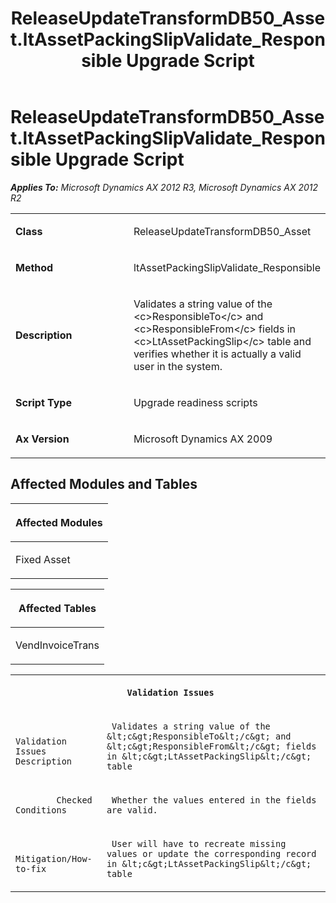 ﻿---
title: ReleaseUpdateTransformDB50_Asset.ltAssetPackingSlipValidate_Responsible Upgrade Script
TOCTitle: ReleaseUpdateTransformDB50_Asset.ltAssetPackingSlipValidate_Responsible Upgrade Script
ms:assetid: 7bd43b88-324b-a060-edb5-a6451097607c
ms:mtpsurl: https://msdn.microsoft.com/en-us/library/JJ719455(v=AX.60)
ms:contentKeyID: 49709245
ms.date: 05/18/2015
mtps_version: v=AX.60
---

# ReleaseUpdateTransformDB50\_Asset.ltAssetPackingSlipValidate\_Responsible Upgrade Script 


_**Applies To:** Microsoft Dynamics AX 2012 R3, Microsoft Dynamics AX 2012 R2_

<table>
<colgroup>
<col style="width: 50%" />
<col style="width: 50%" />
</colgroup>
<tbody>
<tr class="odd">
<td><p><strong>Class</strong></p></td>
<td><p>ReleaseUpdateTransformDB50_Asset</p></td>
</tr>
<tr class="even">
<td><p><strong>Method</strong></p></td>
<td><p>ltAssetPackingSlipValidate_Responsible</p></td>
</tr>
<tr class="odd">
<td><p><strong>Description</strong></p></td>
<td><p>Validates a string value of the &lt;c&gt;ResponsibleTo&lt;/c&gt; and &lt;c&gt;ResponsibleFrom&lt;/c&gt; fields in &lt;c&gt;LtAssetPackingSlip&lt;/c&gt; table and verifies whether it is actually a valid user in the system.</p></td>
</tr>
<tr class="even">
<td><p><strong>Script Type</strong></p></td>
<td><p>Upgrade readiness scripts</p></td>
</tr>
<tr class="odd">
<td><p><strong>Ax Version</strong></p></td>
<td><p>Microsoft Dynamics AX 2009</p></td>
</tr>
</tbody>
</table>


## Affected Modules and Tables

<table>
<colgroup>
<col style="width: 100%" />
</colgroup>
<thead>
<tr class="header">
<th><p>Affected Modules</p></th>
</tr>
</thead>
<tbody>
<tr class="odd">
<td><p>Fixed Asset</p></td>
</tr>
</tbody>
</table>


<table>
<colgroup>
<col style="width: 100%" />
</colgroup>
<thead>
<tr class="header">
<th><p>Affected Tables</p></th>
</tr>
</thead>
<tbody>
<tr class="odd">
<td><p>VendInvoiceTrans</p></td>
</tr>
</tbody>
</table>


<table xmlns="http://www.w3.org/1999/xhtml">
              <tr><th colspan="2">
		
   <p>
   
	 Validation Issues
  </p>
  </th></tr>
              <tr><td>
		
   <p>
   
	 
            Validation Issues Description
          
  </p>
  </td><td>
		
   <p>
   
	 Validates a string value of the &lt;c&gt;ResponsibleTo&lt;/c&gt; and &lt;c&gt;ResponsibleFrom&lt;/c&gt; fields in &lt;c&gt;LtAssetPackingSlip&lt;/c&gt; table
  </p>
  </td></tr>
              <tr><td>
		
   <p>
   
	 
            Checked Conditions
          
  </p>
  </td><td>
		
   <p>
   
	 Whether the values entered in the fields are valid.
  </p>
  </td></tr>
              <tr><td>
		
   <p>
   
	 
            Mitigation/How-to-fix
          
  </p>
  </td><td>
		
   <p>
   
	 User will have to recreate missing values or update the corresponding record in &lt;c&gt;LtAssetPackingSlip&lt;/c&gt; table
  </p>
  </td></tr>
            </table>

  


